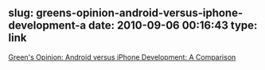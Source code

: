 slug: greens-opinion-android-versus-iphone-development-a
date: 2010-09-06 00:16:43
type: link
---

[Green's Opinion: Android versus iPhone Development: A Comparison](http://greensopinion.blogspot.com/2009/07/android-versus-iphone-development.html)
